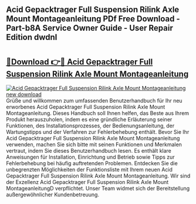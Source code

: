 ## Acid Gepacktrager Full Suspension Rilink Axle Mount Montageanleitung PDf Free Download - Part-b8A Service Owner Guide - User Repair Edition dwdnI

# <h2><a href="http://df7b0a.blite.top/?on=Acid+Gepacktrager+Full+Suspension+Rilink+Axle+Mount+Montageanleitung">🔗Download 👉🔴 Acid Gepacktrager Full Suspension Rilink Axle Mount Montageanleitung</a></h2>

[![Acid Gepacktrager Full Suspension Rilink Axle Mount Montageanleitung new download](https://i.imgur.com/lujVjoI.png)](http://df7b0a.blite.top/?on=Acid+Gepacktrager+Full+Suspension+Rilink+Axle+Mount+Montageanleitung)
Grüße und willkommen zum umfassenden Benutzerhandbuch für Ihr neu erworbenes Acid Gepacktrager Full Suspension Rilink Axle Mount Montageanleitung. Dieses Handbuch soll Ihnen helfen, das Beste aus Ihrem Produkt herauszuholen, indem es eine gründliche Erläuterung seiner Funktionen, des Installationsprozesses, der Bedienungsanleitung, der Wartungstipps und der Verfahren zur Fehlerbehebung enthält. Bevor Sie Ihr Acid Gepacktrager Full Suspension Rilink Axle Mount Montageanleitung verwenden, machen Sie sich bitte mit seinen Funktionen und Merkmalen vertraut, indem Sie dieses Benutzerhandbuch lesen. Es enthält klare Anweisungen für Installation, Einrichtung und Betrieb sowie Tipps zur Fehlerbehebung bei häufig auftretenden Problemen. Entdecken Sie die unbegrenzten Möglichkeiten der Funktionsliste mit Ihrem neuen Acid Gepacktrager Full Suspension Rilink Axle Mount Montageanleitung. Wir sind der Exzellenz Acid Gepacktrager Full Suspension Rilink Axle Mount MontageanleitungD verpflichtet. Unser Team widmet sich der Bereitstellung außergewöhnlicher Kundenbetreuung.
